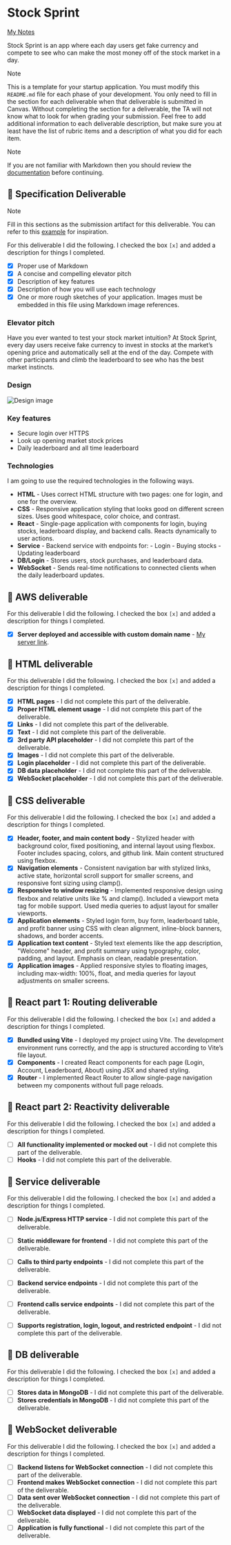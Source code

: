 # Stock Sprint

[My Notes](notes.md)

Stock Sprint is an app where each day users get fake currency and compete to see who can make the most money off of the stock market in a day.


> [!NOTE]
>  This is a template for your startup application. You must modify this `README.md` file for each phase of your development. You only need to fill in the section for each deliverable when that deliverable is submitted in Canvas. Without completing the section for a deliverable, the TA will not know what to look for when grading your submission. Feel free to add additional information to each deliverable description, but make sure you at least have the list of rubric items and a description of what you did for each item.

> [!NOTE]
>  If you are not familiar with Markdown then you should review the [documentation](https://docs.github.com/en/get-started/writing-on-github/getting-started-with-writing-and-formatting-on-github/basic-writing-and-formatting-syntax) before continuing.

## 🚀 Specification Deliverable

> [!NOTE]
>  Fill in this sections as the submission artifact for this deliverable. You can refer to this [example](https://github.com/webprogramming260/startup-example/blob/main/README.md) for inspiration.

For this deliverable I did the following. I checked the box `[x]` and added a description for things I completed.

- [x] Proper use of Markdown
- [x] A concise and compelling elevator pitch
- [x] Description of key features
- [x] Description of how you will use each technology
- [x] One or more rough sketches of your application. Images must be embedded in this file using Markdown image references.

### Elevator pitch

Have you ever wanted to test your stock market intuition? At Stock Sprint, every day users receive fake currency to invest in stocks at the market’s opening price and automatically sell at the end of the day. Compete with other participants and climb the leaderboard to see who has the best market instincts.

### Design

![Design image](concept.png)

### Key features

- Secure login over HTTPS
- Look up opening market stock prices
- Daily leaderboard and all time leaderboard

### Technologies

I am going to use the required technologies in the following ways.

- **HTML** - Uses correct HTML structure with two pages: one for login, and one for the overview.
- **CSS** - Responsive application styling that looks good on different screen sizes. Uses good whitespace, color choice, and contrast.
- **React** - Single-page application with components for login, buying stocks, leaderboard display, and backend calls. Reacts dynamically to user actions.
- **Service** - Backend service with endpoints for:
                - Login
                - Buying stocks
                - Updating leaderboard
- **DB/Login** - Stores users, stock purchases, and leaderboard data.
- **WebSocket** - Sends real-time notifications to connected clients when the daily leaderboard updates.

## 🚀 AWS deliverable

For this deliverable I did the following. I checked the box `[x]` and added a description for things I completed.

- [x] **Server deployed and accessible with custom domain name** - [My server link](https://stocksprint.click).

## 🚀 HTML deliverable

For this deliverable I did the following. I checked the box `[x]` and added a description for things I completed.

- [X] **HTML pages** - I did not complete this part of the deliverable.
- [X] **Proper HTML element usage** - I did not complete this part of the deliverable.
- [X] **Links** - I did not complete this part of the deliverable.
- [X] **Text** - I did not complete this part of the deliverable.
- [X] **3rd party API placeholder** - I did not complete this part of the deliverable.
- [X] **Images** - I did not complete this part of the deliverable.
- [X] **Login placeholder** - I did not complete this part of the deliverable.
- [X] **DB data placeholder** - I did not complete this part of the deliverable.
- [X] **WebSocket placeholder** - I did not complete this part of the deliverable.

## 🚀 CSS deliverable

For this deliverable I did the following. I checked the box `[x]` and added a description for things I completed.

- [X] **Header, footer, and main content body** - Stylized header with background color, fixed positioning, and internal layout using flexbox. Footer includes spacing, colors, and github link. Main content structured using flexbox.
- [X] **Navigation elements** - Consistent navigation bar with stylized links, active state, horizontal scroll support for smaller screens, and responsive font sizing using clamp().
- [X] **Responsive to window resizing** - Implemented responsive design using flexbox and relative units like % and clamp(). Included a viewport meta tag for mobile support. Used media queries to adjust layout for smaller viewports.
- [X] **Application elements** - Styled login form, buy form, leaderboard table, and profit banner using CSS with clean alignment, inline-block banners, shadows, and border accents.
- [X] **Application text content** - Styled text elements like the app description, "Welcome" header, and profit summary using typography, color, padding, and layout. Emphasis on clean, readable presentation.
- [X] **Application images** - Applied responsive styles to floating images, including max-width: 100%, float, and media queries for layout adjustments on smaller screens.

## 🚀 React part 1: Routing deliverable

For this deliverable I did the following. I checked the box `[x]` and added a description for things I completed.

- [x] **Bundled using Vite** - I deployed my project using Vite. The development environment runs correctly, and the app is structured according to Vite’s file layout.
- [x] **Components** - I created React components for each page (Login, Account, Leaderboard, About) using JSX and shared styling.
- [x] **Router** - I implemented React Router to allow single-page navigation between my components without full page reloads.

## 🚀 React part 2: Reactivity deliverable

For this deliverable I did the following. I checked the box `[x]` and added a description for things I completed.

- [ ] **All functionality implemented or mocked out** - I did not complete this part of the deliverable.
- [ ] **Hooks** - I did not complete this part of the deliverable.

## 🚀 Service deliverable

For this deliverable I did the following. I checked the box `[x]` and added a description for things I completed.

- [ ] **Node.js/Express HTTP service** - I did not complete this part of the deliverable.
- [ ] **Static middleware for frontend** - I did not complete this part of the deliverable.
- [ ] **Calls to third party endpoints** - I did not complete this part of the deliverable.
- [ ] **Backend service endpoints** - I did not complete this part of the deliverable.
- [ ] **Frontend calls service endpoints** - I did not complete this part of the deliverable.
- [ ] **Supports registration, login, logout, and restricted endpoint** - I did not complete this part of the deliverable.


## 🚀 DB deliverable

For this deliverable I did the following. I checked the box `[x]` and added a description for things I completed.

- [ ] **Stores data in MongoDB** - I did not complete this part of the deliverable.
- [ ] **Stores credentials in MongoDB** - I did not complete this part of the deliverable.

## 🚀 WebSocket deliverable

For this deliverable I did the following. I checked the box `[x]` and added a description for things I completed.

- [ ] **Backend listens for WebSocket connection** - I did not complete this part of the deliverable.
- [ ] **Frontend makes WebSocket connection** - I did not complete this part of the deliverable.
- [ ] **Data sent over WebSocket connection** - I did not complete this part of the deliverable.
- [ ] **WebSocket data displayed** - I did not complete this part of the deliverable.
- [ ] **Application is fully functional** - I did not complete this part of the deliverable.
